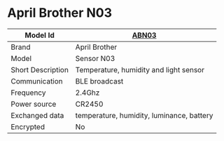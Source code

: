 # April Brother N03

|Model Id|[ABN03](https://github.com/theengs/decoder/blob/development/src/devices/ABN03_json.h)|
|-|-|
|Brand|April Brother|
|Model|Sensor N03|
|Short Description|Temperature, humidity and light sensor|
|Communication|BLE broadcast|
|Frequency|2.4Ghz|
|Power source|CR2450|
|Exchanged data|temperature, humidity, luminance, battery|
|Encrypted|No|

